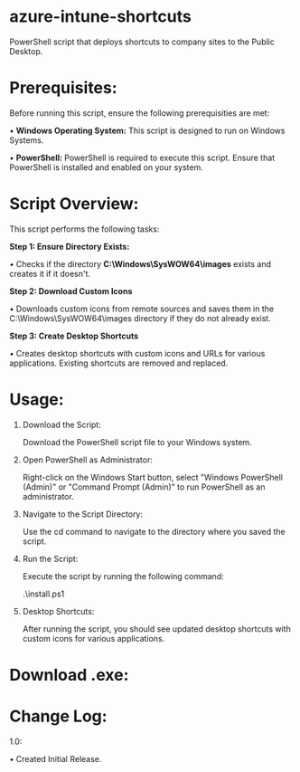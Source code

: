 # azure-intune-shortcuts

PowerShell script that deploys shortcuts to company sites to the Public Desktop. 

Prerequisites:
=========
Before running this script, ensure the following prerequisities are met:

• **Windows Operating System:** This script is designed to run on Windows Systems.

• **PowerShell:** PowerShell is required to execute this script. Ensure that PowerShell is installed and enabled on your system.

Script Overview:
=========
This script performs the following tasks:

**Step 1: Ensure Directory Exists:**

• Checks if the directory **C:\Windows\SysWOW64\images** exists and creates it if it doesn't.

**Step 2: Download Custom Icons**

• Downloads custom icons from remote sources and saves them in the C:\Windows\SysWOW64\images directory if they do not already exist.

**Step 3: Create Desktop Shortcuts**

• Creates desktop shortcuts with custom icons and URLs for various applications. Existing shortcuts are removed and replaced.

Usage:
=========
1. Download the Script:

	Download the PowerShell script file to your Windows system.

2. Open PowerShell as Administrator:

	Right-click on the Windows Start button, select "Windows PowerShell (Admin)" or "Command Prompt (Admin)" to run PowerShell as an administrator.

3. Navigate to the Script Directory:

	Use the cd command to navigate to the directory where you saved the script.

4. Run the Script:

	Execute the script by running the following command:

	.\install.ps1

5. Desktop Shortcuts:

	After running the script, you should see updated desktop shortcuts with custom icons for various applications.

Download .exe:
============

Change Log:
============
1.0:

  • Created Initial Release.
